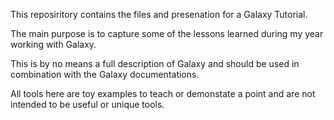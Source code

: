 This reposiritory contains the files and presenation for a Galaxy Tutorial.

The main purpose is to capture some of the lessons learned during my year working with Galaxy.

This is by no means a full description of Galaxy and should be used in combination with the Galaxy documentations.

All tools here are toy examples to teach or demonstate a point and are not intended to be useful or unique tools.
